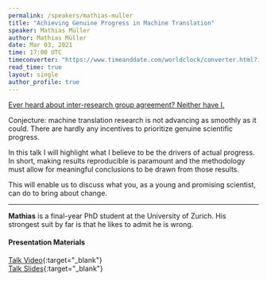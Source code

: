 ```yaml
---
permalink: /speakers/mathias-muller
title: "Achieving Genuine Progress in Machine Translation"
speaker: Mathias Müller
author: Mathias Müller
date: Mar 03, 2021
time: 17:00 UTC
timeconverter: "https://www.timeanddate.com/worldclock/converter.html?iso=20210303T170000&p1=1440&p2=224&p3=179&p4=136&p5=676&p6=33&p7=152"
read_time: true
layout: single
author_profile: true
---
```


<a href="https://lolmythesis.com/" class="one-line">Ever heard about inter-research group agreement? Neither have I.</a>

Conjecture: machine translation research is not advancing as smoothly as it could. There are hardly any incentives to prioritize genuine scientific progress.

In this talk I will highlight what I believe to be the drivers of actual progress. In short, making results reproducible is paramount and the methodology must allow for meaningful conclusions to be drawn from those results.

This will enable us to discuss what you, as a young and promising scientist, can do to bring about change.

<hr>

**Mathias** is a final-year PhD student at the University of Zurich. His strongest suit by far is that he likes to admit he is wrong.

#### Presentation Materials
<i class="fas fa-fw fa-video"></i> [Talk Video](https://www.youtube.com/watch?v=xptaEM4KAp8&list=PL0zsOCvKa2iEqmPV6WGhjuP-tsrUy102C&index=15){:target="_blank"}  
<i class="fas fa-fw fa-file-pdf"></i> [Talk Slides](https://docs.google.com/presentation/d/1Jm9MzMnkCdItzlvr7yykgT2m9sl0S-sgsP40aP6xYnk/edit?usp=sharing){:target="_blank"}  
